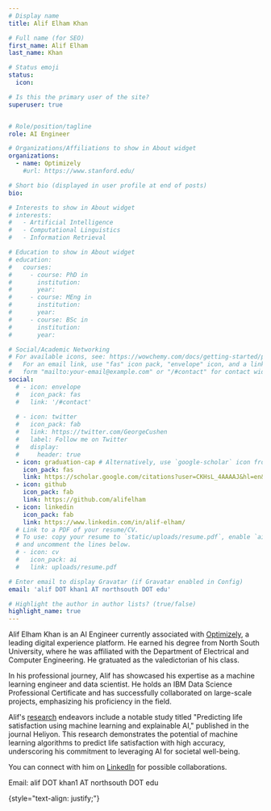 ```yaml
---
# Display name
title: Alif Elham Khan

# Full name (for SEO)
first_name: Alif Elham
last_name: Khan

# Status emoji
status:
  icon: 

# Is this the primary user of the site?
superuser: true


# Role/position/tagline
role: AI Engineer 

# Organizations/Affiliations to show in About widget
organizations:
  - name: Optimizely
    #url: https://www.stanford.edu/

# Short bio (displayed in user profile at end of posts)
bio: 

# Interests to show in About widget
# interests:
#   - Artificial Intelligence
#   - Computational Linguistics
#   - Information Retrieval

# Education to show in About widget
# education:
#   courses:
#     - course: PhD in 
#       institution: 
#       year: 
#     - course: MEng in 
#       institution: 
#       year: 
#     - course: BSc in 
#       institution: 
#       year: 

# Social/Academic Networking
# For available icons, see: https://wowchemy.com/docs/getting-started/page-builder/#icons
#   For an email link, use "fas" icon pack, "envelope" icon, and a link in the
#   form "mailto:your-email@example.com" or "/#contact" for contact widget.
social:
  # - icon: envelope
  #   icon_pack: fas
  #   link: '/#contact'
  
  # - icon: twitter
  #   icon_pack: fab
  #   link: https://twitter.com/GeorgeCushen
  #   label: Follow me on Twitter
  #   display:
  #     header: true
  - icon: graduation-cap # Alternatively, use `google-scholar` icon from `ai` icon pack
    icon_pack: fas
    link: https://scholar.google.com/citations?user=CKHsL_4AAAAJ&hl=en&oi=ao
  - icon: github
    icon_pack: fab
    link: https://github.com/alifelham
  - icon: linkedin
    icon_pack: fab
    link: https://www.linkedin.com/in/alif-elham/
  # Link to a PDF of your resume/CV.
  # To use: copy your resume to `static/uploads/resume.pdf`, enable `ai` icons in `params.yaml`,
  # and uncomment the lines below.
  # - icon: cv
  #   icon_pack: ai
  #   link: uploads/resume.pdf

# Enter email to display Gravatar (if Gravatar enabled in Config)
email: 'alif DOT khan1 AT northsouth DOT edu'

# Highlight the author in author lists? (true/false)
highlight_name: true
---
```


Alif Elham Khan is an AI Engineer currently associated with [Optimizely](https://www.optimizely.com/company/press/dxp-mq-2025/#:~:text=NEW%20YORK%2C%20January%2030%2C%202025,for%20the%20sixth%20consecutive%20year*.), a leading digital experience platform. He earned his degree from North South University, where he was affiliated with the Department of Electrical and Computer Engineering. He gratuated as the valedictorian of his class. 

In his professional journey, Alif has showcased his expertise as a machine learning engineer and data scientist. He holds an IBM Data Science Professional Certificate and has successfully collaborated on large-scale projects, emphasizing his proficiency in the field.

Alif's [research](https://scholar.google.com/citations?user=CKHsL_4AAAAJ&hl=en) endeavors include a notable study titled "Predicting life satisfaction using machine learning and explainable AI," published in the journal Heliyon. This research demonstrates the potential of machine learning algorithms to predict life satisfaction with high accuracy, underscoring his commitment to leveraging AI for societal well-being.

You can connect with him on [LinkedIn](https://www.linkedin.com/in/alif-elham/) for possible collaborations. 
    
Email: alif DOT khan1 AT northsouth DOT edu

{style="text-align: justify;"}
